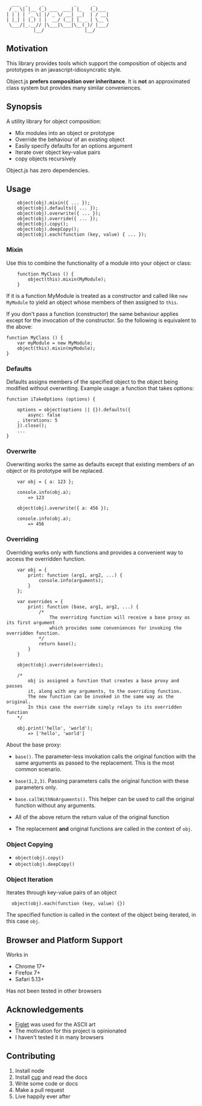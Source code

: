	  ___  _     _           _      _     
	 / _ \| |__ (_) ___  ___| |_   (_)___ 
	| | | | '_ \| |/ _ \/ __| __|  | / __|
	| |_| | |_) | |  __/ (__| |_ _ | \__ \
	 \___/|_.__// |\___|\___|\__(_)/ |___/
	          |__/               |__/     


## Motivation

This library provides tools which support the composition of objects and prototypes in an javascript-idiosyncratic style.

Object.js __prefers composition over inheritance__. It is **not** an approximated class system but provides many similar conveniences.


## Synopsis

A utility library for object composition:

* Mix modules into an object or prototype
* Override the behaviour of an existing object
* Easily specify defaults for an options argument
* Iterate over object key-value pairs
* copy objects recursively

Object.js has zero dependencies.

## Usage

		object(obj).mixin({ ... });
		object(obj).defaults({ ... });
		object(obj).overwrite({ ... });
		object(obj).override({ ... });
		object(obj).copy();
		object(obj).deepCopy();
		object(obj).each(function (key, value) { ... });

### Mixin

Use this to combine the functionality of a module into your object or class:

		function MyClass () {
			object(this).mixin(MyModule);
		}

If it is a function MyModule is treated as a constructor and called like ``new MyModule`` to yield an object whose members of then assigned to ``this``. 

If you don't pass a function (constructor) the same behaviour applies except for the invocation of the constructor. So the following is equivalent to the above:

	function MyClass () {
		var myModule = new MyModule;
		object(this).mixin(myModule);
	}


### Defaults

Defaults assigns members of the specified object to the object being modified without overwriting. Example usage: a function that takes options:

	function iTakeOptions (options) {
		
		options = object(options || {}).defaults({
			async: false
		, iterations: 5
		}).close();
		...
	}

	
### Overwrite

Overwriting works the same as defaults except that existing members of an object or its prototype will be replaced.
		
		var obj = { a: 123 };
		
		console.info(obj.a);
			=> 123
		
		object(obj).overwrite({ a: 456 });
		
		console.info(obj.a);
			=> 456


### Overriding

Overriding works only with functions and provides a convenient way to access the overridden function.

		var obj = {
			print: function (arg1, arg2, ...) {
				console.info(arguments);
			}
		};

		var overrides = {
			print: function (base, arg1, arg2, ...) {
				/*	 
					The overriding function will receive a base proxy as its first argument
					which provides some conveniences for invoking the overridden function.
				*/
				return base();
			}
		}

		object(obj).override(overrides);

		/*
			obj is assigned a function that creates a base proxy and passes
			it, along with any arguments, to the overriding function.
			The new function can be invoked in the same way as the original.
			In this case the override simply relays to its overridden function
		*/

		obj.print('hello', 'world');
			=> ['hello', 'world']


About the base proxy:

* ``base()``. The parameter-less invokation calls the original function with the same arguments as passed to the replacement. This is the most common scenario.

* ``base(1,2,3)``. Passing parameters calls the original function with these parameters only.

* ``base.callWithNoArguments()``. This helper can be used to call the original function without any arguments.

* All of the above return the return value of the original function

* The replacement **and** original functions are called in the context of ``obj``.


### Object Copying

* ``object(obj).copy()``
* ``object(obj).deepCopy()``


### Object Iteration

Iterates through key-value pairs of an object

	  object(obj).each(function (key, value) {}) 

The specified function is called in the context of the object being iterated, in this case ``obj``.

## Browser and Platform Support

Works in

* Chrome 17+
* Firefox 7+
* Safari 5.13+

Has not been tested in other browsers


## Acknowledgements

* [Figlet](http://www.figlet.org/) was used for the ASCII art
* The motivation for this project is opinionated
* I haven't tested it in many browsers

## Contributing

1. Install node
2. Install [cup](https://github.com/sjltaylor/cup) and read the docs
3. Write some code or docs
4. Make a pull request
5. Live happily ever after

